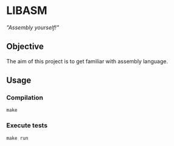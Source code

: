 # LIBASM

*"Assembly yourself!"*

## Objective
The aim of this project is to get familiar with assembly language.
## Usage
### Compilation
`make`
### Execute tests
`make run`
